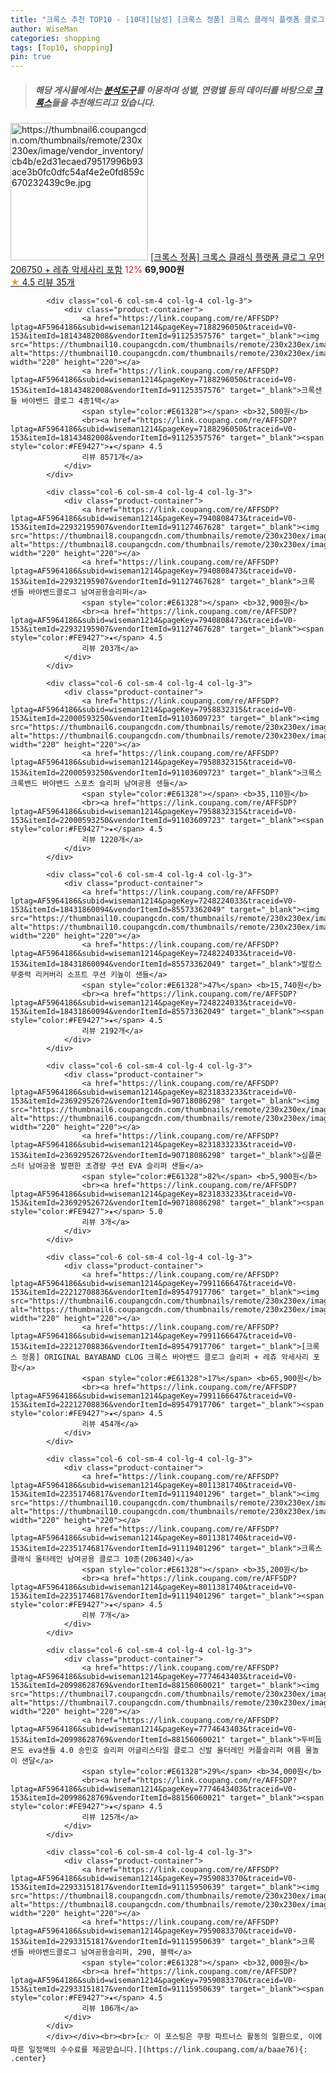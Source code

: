```yaml
---
title: "크록스 추천 TOP10 - [10대][남성] [크록스 정품] 크록스 클래식 플랫폼 클로그 우먼 206750 + 레츄 악세사리 포함"
author: WiseMan
categories: shopping
tags: [Top10, shopping]
pin: true
---
```


> ##### 해당 게시물에서는 [**분석도구**](https://itemscout.io/)를 이용하여 **성별**, **연령별** 등의 데이터를 바탕으로 [**크록스**](https://link.coupang.com/a/baae76)들을 추천해드리고 있습니다.
<div class="container"><div class="row">
            <div class="col-6 col-sm-4 col-lg-4 col-lg-3">
                <div class="product-container">
                    <a href="https://link.coupang.com/re/AFFSDP?lptag=AF5964186&subid=wiseman1214&pageKey=8057277146&traceid=V0-153&itemId=22619534535&vendorItemId=89661092767" target="_blank"><img src="https://thumbnail6.coupangcdn.com/thumbnails/remote/230x230ex/image/vendor_inventory/cb4b/e2d31ecaed79517996b93ace3b0fc0dfc54af4e2e0fd859c670232439c9e.jpg" alt="https://thumbnail6.coupangcdn.com/thumbnails/remote/230x230ex/image/vendor_inventory/cb4b/e2d31ecaed79517996b93ace3b0fc0dfc54af4e2e0fd859c670232439c9e.jpg" width="220" height="220"></a>
                    <a href="https://link.coupang.com/re/AFFSDP?lptag=AF5964186&subid=wiseman1214&pageKey=8057277146&traceid=V0-153&itemId=22619534535&vendorItemId=89661092767" target="_blank">[크록스 정품] 크록스 클래식 플랫폼 클로그 우먼 206750 + 레츄 악세사리 포함</a>
                    <span style="color:#E61328">12%</span> <b>69,900원</b>
                    <br><a href="https://link.coupang.com/re/AFFSDP?lptag=AF5964186&subid=wiseman1214&pageKey=8057277146&traceid=V0-153&itemId=22619534535&vendorItemId=89661092767" target="_blank"><span style="color:#FE9427">★</span> 4.5
                    리뷰 35개</a>
                </div>
            </div>
            
            <div class="col-6 col-sm-4 col-lg-4 col-lg-3">
                <div class="product-container">
                    <a href="https://link.coupang.com/re/AFFSDP?lptag=AF5964186&subid=wiseman1214&pageKey=7188296050&traceid=V0-153&itemId=18143482008&vendorItemId=91125357576" target="_blank"><img src="https://thumbnail10.coupangcdn.com/thumbnails/remote/230x230ex/image/vendor_inventory/e866/42ed0808fd1c8c3dc25c0fa78eeb9e33236c46b64c3bdf5def934f280de0.png" alt="https://thumbnail10.coupangcdn.com/thumbnails/remote/230x230ex/image/vendor_inventory/e866/42ed0808fd1c8c3dc25c0fa78eeb9e33236c46b64c3bdf5def934f280de0.png" width="220" height="220"></a>
                    <a href="https://link.coupang.com/re/AFFSDP?lptag=AF5964186&subid=wiseman1214&pageKey=7188296050&traceid=V0-153&itemId=18143482008&vendorItemId=91125357576" target="_blank">크록샌들 바야밴드 클로그 4종1택</a>
                    <span style="color:#E61328"></span> <b>32,500원</b>
                    <br><a href="https://link.coupang.com/re/AFFSDP?lptag=AF5964186&subid=wiseman1214&pageKey=7188296050&traceid=V0-153&itemId=18143482008&vendorItemId=91125357576" target="_blank"><span style="color:#FE9427">★</span> 4.5
                    리뷰 8571개</a>
                </div>
            </div>
            
            <div class="col-6 col-sm-4 col-lg-4 col-lg-3">
                <div class="product-container">
                    <a href="https://link.coupang.com/re/AFFSDP?lptag=AF5964186&subid=wiseman1214&pageKey=7940808473&traceid=V0-153&itemId=22932195907&vendorItemId=91127467628" target="_blank"><img src="https://thumbnail8.coupangcdn.com/thumbnails/remote/230x230ex/image/vendor_inventory/820e/e9c1be353185d3075717a002a90c6b3e3ed87885ccb42bc22ed971bced56.jpg" alt="https://thumbnail8.coupangcdn.com/thumbnails/remote/230x230ex/image/vendor_inventory/820e/e9c1be353185d3075717a002a90c6b3e3ed87885ccb42bc22ed971bced56.jpg" width="220" height="220"></a>
                    <a href="https://link.coupang.com/re/AFFSDP?lptag=AF5964186&subid=wiseman1214&pageKey=7940808473&traceid=V0-153&itemId=22932195907&vendorItemId=91127467628" target="_blank">크록 샌들 바야밴드클로그 남여공용슬리퍼</a>
                    <span style="color:#E61328"></span> <b>32,900원</b>
                    <br><a href="https://link.coupang.com/re/AFFSDP?lptag=AF5964186&subid=wiseman1214&pageKey=7940808473&traceid=V0-153&itemId=22932195907&vendorItemId=91127467628" target="_blank"><span style="color:#FE9427">★</span> 4.5
                    리뷰 203개</a>
                </div>
            </div>
            
            <div class="col-6 col-sm-4 col-lg-4 col-lg-3">
                <div class="product-container">
                    <a href="https://link.coupang.com/re/AFFSDP?lptag=AF5964186&subid=wiseman1214&pageKey=7958832315&traceid=V0-153&itemId=22000593250&vendorItemId=91103609723" target="_blank"><img src="https://thumbnail6.coupangcdn.com/thumbnails/remote/230x230ex/image/vendor_inventory/ca4d/4532cbdb32c4bcf91eb78a41131bc7bb8ef3aa1ab811f44e1131d85b3b37.png" alt="https://thumbnail6.coupangcdn.com/thumbnails/remote/230x230ex/image/vendor_inventory/ca4d/4532cbdb32c4bcf91eb78a41131bc7bb8ef3aa1ab811f44e1131d85b3b37.png" width="220" height="220"></a>
                    <a href="https://link.coupang.com/re/AFFSDP?lptag=AF5964186&subid=wiseman1214&pageKey=7958832315&traceid=V0-153&itemId=22000593250&vendorItemId=91103609723" target="_blank">크록스 크록밴드 바야밴드 스포츠 슬리퍼 남여공용 샌들</a>
                    <span style="color:#E61328"></span> <b>35,110원</b>
                    <br><a href="https://link.coupang.com/re/AFFSDP?lptag=AF5964186&subid=wiseman1214&pageKey=7958832315&traceid=V0-153&itemId=22000593250&vendorItemId=91103609723" target="_blank"><span style="color:#FE9427">★</span> 4.5
                    리뷰 1220개</a>
                </div>
            </div>
            
            <div class="col-6 col-sm-4 col-lg-4 col-lg-3">
                <div class="product-container">
                    <a href="https://link.coupang.com/re/AFFSDP?lptag=AF5964186&subid=wiseman1214&pageKey=7248224033&traceid=V0-153&itemId=18431860094&vendorItemId=85573362049" target="_blank"><img src="https://thumbnail10.coupangcdn.com/thumbnails/remote/230x230ex/image/vendor_inventory/70a2/62dfc02fa56fcd9a24b5a2bdd2edd1e331d601a4c9fc1a2772a3b9d14d1e.jpg" alt="https://thumbnail10.coupangcdn.com/thumbnails/remote/230x230ex/image/vendor_inventory/70a2/62dfc02fa56fcd9a24b5a2bdd2edd1e331d601a4c9fc1a2772a3b9d14d1e.jpg" width="220" height="220"></a>
                    <a href="https://link.coupang.com/re/AFFSDP?lptag=AF5964186&subid=wiseman1214&pageKey=7248224033&traceid=V0-153&itemId=18431860094&vendorItemId=85573362049" target="_blank">발캉스 무중력 리커버리 소프트 쿠션 키높이 샌들</a>
                    <span style="color:#E61328">47%</span> <b>15,740원</b>
                    <br><a href="https://link.coupang.com/re/AFFSDP?lptag=AF5964186&subid=wiseman1214&pageKey=7248224033&traceid=V0-153&itemId=18431860094&vendorItemId=85573362049" target="_blank"><span style="color:#FE9427">★</span> 4.5
                    리뷰 2192개</a>
                </div>
            </div>
            
            <div class="col-6 col-sm-4 col-lg-4 col-lg-3">
                <div class="product-container">
                    <a href="https://link.coupang.com/re/AFFSDP?lptag=AF5964186&subid=wiseman1214&pageKey=8231833233&traceid=V0-153&itemId=23692952672&vendorItemId=90718086298" target="_blank"><img src="https://thumbnail6.coupangcdn.com/thumbnails/remote/230x230ex/image/vendor_inventory/06f3/8f8186bf432535d8761ad75eb14e2dfa62caac200a0183af4cc47148393b.png" alt="https://thumbnail6.coupangcdn.com/thumbnails/remote/230x230ex/image/vendor_inventory/06f3/8f8186bf432535d8761ad75eb14e2dfa62caac200a0183af4cc47148393b.png" width="220" height="220"></a>
                    <a href="https://link.coupang.com/re/AFFSDP?lptag=AF5964186&subid=wiseman1214&pageKey=8231833233&traceid=V0-153&itemId=23692952672&vendorItemId=90718086298" target="_blank">심플몬스터 남여공용 발편한 초경량 쿠션 EVA 슬리퍼 샌들</a>
                    <span style="color:#E61328">82%</span> <b>5,900원</b>
                    <br><a href="https://link.coupang.com/re/AFFSDP?lptag=AF5964186&subid=wiseman1214&pageKey=8231833233&traceid=V0-153&itemId=23692952672&vendorItemId=90718086298" target="_blank"><span style="color:#FE9427">★</span> 5.0
                    리뷰 3개</a>
                </div>
            </div>
            
            <div class="col-6 col-sm-4 col-lg-4 col-lg-3">
                <div class="product-container">
                    <a href="https://link.coupang.com/re/AFFSDP?lptag=AF5964186&subid=wiseman1214&pageKey=7991166647&traceid=V0-153&itemId=22212708836&vendorItemId=89547917706" target="_blank"><img src="https://thumbnail6.coupangcdn.com/thumbnails/remote/230x230ex/image/vendor_inventory/65bd/f94108f60b65218870d20804e0b5f73f9db1b60527b43a251a1a9a6ecac3.png" alt="https://thumbnail6.coupangcdn.com/thumbnails/remote/230x230ex/image/vendor_inventory/65bd/f94108f60b65218870d20804e0b5f73f9db1b60527b43a251a1a9a6ecac3.png" width="220" height="220"></a>
                    <a href="https://link.coupang.com/re/AFFSDP?lptag=AF5964186&subid=wiseman1214&pageKey=7991166647&traceid=V0-153&itemId=22212708836&vendorItemId=89547917706" target="_blank">[크록스 정품] ORIGINAL BAYABAND CLOG 크록스 바야밴드 클로그 슬리퍼 + 레츄 악세사리 포함</a>
                    <span style="color:#E61328">17%</span> <b>65,900원</b>
                    <br><a href="https://link.coupang.com/re/AFFSDP?lptag=AF5964186&subid=wiseman1214&pageKey=7991166647&traceid=V0-153&itemId=22212708836&vendorItemId=89547917706" target="_blank"><span style="color:#FE9427">★</span> 4.5
                    리뷰 454개</a>
                </div>
            </div>
            
            <div class="col-6 col-sm-4 col-lg-4 col-lg-3">
                <div class="product-container">
                    <a href="https://link.coupang.com/re/AFFSDP?lptag=AF5964186&subid=wiseman1214&pageKey=8011381740&traceid=V0-153&itemId=22351746817&vendorItemId=91119401296" target="_blank"><img src="https://thumbnail10.coupangcdn.com/thumbnails/remote/230x230ex/image/vendor_inventory/7909/167767c292fddccf3a8687ebb207feed769faa1726e9c81b432ed0827416.jpg" alt="https://thumbnail10.coupangcdn.com/thumbnails/remote/230x230ex/image/vendor_inventory/7909/167767c292fddccf3a8687ebb207feed769faa1726e9c81b432ed0827416.jpg" width="220" height="220"></a>
                    <a href="https://link.coupang.com/re/AFFSDP?lptag=AF5964186&subid=wiseman1214&pageKey=8011381740&traceid=V0-153&itemId=22351746817&vendorItemId=91119401296" target="_blank">크록스 클래식 올터레인 남여공용 클로그 10종(206340)</a>
                    <span style="color:#E61328"></span> <b>35,200원</b>
                    <br><a href="https://link.coupang.com/re/AFFSDP?lptag=AF5964186&subid=wiseman1214&pageKey=8011381740&traceid=V0-153&itemId=22351746817&vendorItemId=91119401296" target="_blank"><span style="color:#FE9427">★</span> 4.5
                    리뷰 7개</a>
                </div>
            </div>
            
            <div class="col-6 col-sm-4 col-lg-4 col-lg-3">
                <div class="product-container">
                    <a href="https://link.coupang.com/re/AFFSDP?lptag=AF5964186&subid=wiseman1214&pageKey=7774643403&traceid=V0-153&itemId=20998628769&vendorItemId=88156060021" target="_blank"><img src="https://thumbnail7.coupangcdn.com/thumbnails/remote/230x230ex/image/vendor_inventory/d1d2/ffb65fe56efd55494fa41114e319edaca8fc770649bd547c9fcf74cf609f.png" alt="https://thumbnail7.coupangcdn.com/thumbnails/remote/230x230ex/image/vendor_inventory/d1d2/ffb65fe56efd55494fa41114e319edaca8fc770649bd547c9fcf74cf609f.png" width="220" height="220"></a>
                    <a href="https://link.coupang.com/re/AFFSDP?lptag=AF5964186&subid=wiseman1214&pageKey=7774643403&traceid=V0-153&itemId=20998628769&vendorItemId=88156060021" target="_blank">두비둡 몬도 eva샌들 4.0 송민호 슬리퍼 어글리스타일 클로그 신발 올터레인 커플슬리퍼 여름 물놀이 샌달</a>
                    <span style="color:#E61328">29%</span> <b>34,000원</b>
                    <br><a href="https://link.coupang.com/re/AFFSDP?lptag=AF5964186&subid=wiseman1214&pageKey=7774643403&traceid=V0-153&itemId=20998628769&vendorItemId=88156060021" target="_blank"><span style="color:#FE9427">★</span> 4.5
                    리뷰 125개</a>
                </div>
            </div>
            
            <div class="col-6 col-sm-4 col-lg-4 col-lg-3">
                <div class="product-container">
                    <a href="https://link.coupang.com/re/AFFSDP?lptag=AF5964186&subid=wiseman1214&pageKey=7959083370&traceid=V0-153&itemId=22933151817&vendorItemId=91115950639" target="_blank"><img src="https://thumbnail8.coupangcdn.com/thumbnails/remote/230x230ex/image/vendor_inventory/8fbe/2c791adbf6cb49608b224b7edbd30d105d3756485c175006332ff3c95cdd.jpg" alt="https://thumbnail8.coupangcdn.com/thumbnails/remote/230x230ex/image/vendor_inventory/8fbe/2c791adbf6cb49608b224b7edbd30d105d3756485c175006332ff3c95cdd.jpg" width="220" height="220"></a>
                    <a href="https://link.coupang.com/re/AFFSDP?lptag=AF5964186&subid=wiseman1214&pageKey=7959083370&traceid=V0-153&itemId=22933151817&vendorItemId=91115950639" target="_blank">크록 샌들 바야밴드클로그 남여공용슬리퍼, 290, 블랙</a>
                    <span style="color:#E61328"></span> <b>32,000원</b>
                    <br><a href="https://link.coupang.com/re/AFFSDP?lptag=AF5964186&subid=wiseman1214&pageKey=7959083370&traceid=V0-153&itemId=22933151817&vendorItemId=91115950639" target="_blank"><span style="color:#FE9427">★</span> 4.5
                    리뷰 106개</a>
                </div>
            </div>
            </div></div><br><br>[👉 이 포스팅은 쿠팡 파트너스 활동의 일환으로, 이에 따른 일정액의 수수료를 제공받습니다.](https://link.coupang.com/a/baae76){: .center}